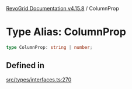 [RevoGrid Documentation v4.15.8](README.md) / ColumnProp

# Type Alias: ColumnProp

```ts
type ColumnProp: string | number;
```

## Defined in

[src/types/interfaces.ts:270](https://github.com/revolist/revogrid/blob/2ac43d2713c9d394ff33675f959c6432bf5aa023/src/types/interfaces.ts#L270)
